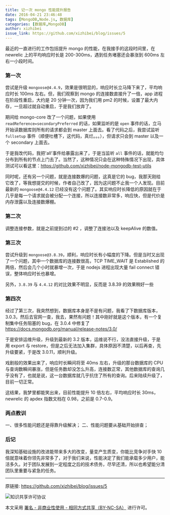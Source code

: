 ```yaml
---
title: 记一次 mongo 性能提升报告
date: 2016-04-21 23:46:48
tags: [MongoDB,Node.js, 数据库]
categories: [数据库,MongoDB]
author: xizhibei
issue_link: https://github.com/xizhibei/blog/issues/5
---
```

最近的一直进行的工作包括提升 mongo 的性能，在我接手的这段时间里，在 newrelic 上的平均响应时长是 200-300ms，遇到任务堵塞还会暴涨到 600ms 左右一小段时间。
### 第一次

尝试是升级 `mongoose@4.4.9`，效果是很明显的，响应时长立马降下来了，平均响应时长 100ms 左右。但，我们观察到 mongo 的连接数直接升了一倍，app 进程在阶段性重启，大约是 20 分钟一次，因为我们用 pm2 的时候，设置了最大内存，一旦超过就自动重启，于是我们放弃了。

期间给 mongo-core 改了一个问题，如果使用 `readReference=secondaryPreferred` 的话，如果监听的是 `open` 事件的话，立马开始读数据库则所有的请求都会到 master 上面去。看了代码之后，我尝试监听 `fullsetup` 事件（顺便吐槽下，这代码，真烂。。。），但请求只会到 master 以及一个 secondary 上面去。

于是我改代码，我把'all'事件给暴露出来了，于是当监听 `all` 事件的话，就能均匀分布到所有的节点上门去了。当然了，这种情况只会在这种特殊情况下出现，具体测试可以看这里：https://github.com/xizhibei/node-mongodb-test-utils

同时呢，还有另一个问题，就是连接数爆的问题，这真是它的 bug，我那天刚给它改了，等我想提交的时候，作者自己改了，因为这问题不止我一个人发现。目前最新的 `mongoose@4.4.12` 已经没有这个问题了。其实响应时长降低的原因就在于几乎是每一个请求就会被分配一个连接，所以连接数非常多，响应快，但是代价是内存泄露以及连接数爆棚。
### 第二次

调整连接参数，就是之前提到过的 #2 ，调整了连接池以及 keepAlive 的数值。
### 第三次

尝试升级到 `mongoose@3.8.39`，顺利，响应时长有小幅度的下降。但是当时又出现了一个问题，其中一个数据库的连接数很高，TCP TIME_WAIT 是 Established 的两倍，然后会几个小时就暴增一次，于是 nodejs 进程出现大量 fail connect 错误，整体响应时长也暴增。

另外，`3.8.39` 与 `4.4.12` 的对比效果不明显，反而是 3.8.39 的效果稍好一些
### 第四次

经过了第三次，我突然想到，数据库本身是不是有问题，我看了下数据库版本，3.0.3，然后去官网一查，我去，果然有问题！其中刚好就是这个版本，有一个复制集中任务阻塞的 bug，在 3.0.4 中修复了 https://docs.mongodb.org/manual/release-notes/3.0/

于是安排运维升级，升级到最新的 3.2 版本，运维说不行，没法直接升级，于是用 export 与 restore，但是之后无法加入集群，具体原因不清楚，以后再查，先升级要紧，于是改 3.0.11，顺利升级。

戏剧般的效果出来了，响应时长瞬间将至 40ms 左右，升级的那台数据库的 CPU 与查询数瞬间暴涨，但是任务数却没怎么升高，连接数正常，其他数据库的查询几乎没有了，也就是说，这一台数据库就几乎抗住了所有的查询。后来陆续升级了，目前一切正常。

这结果，我梦里都能笑出来，目前性能提升 10 倍左右，平均响应时长 30ms，newrelic 的 apdex 指数文档在 0.98，之前是 0.7-0.9。
### 两点教训

一、很多性能问题还是得靠升级解决；
二、性能问题要从基础开始排查；
### 后记

我深知基础设施的改进能带来多大的改变，量变产生质变，你能比竞争对手快 10 倍就意味着你领先非常多了，对于我们来说，性能决定了我们能承载多少用户，能活多久。对于团队发展到一定程度之后的技术债务，尽早还清，所以也希望能分清团队里重要与紧急的任务。


***
原链接: https://github.com/xizhibei/blog/issues/5

![知识共享许可协议](https://i.creativecommons.org/l/by-nc-sa/4.0/88x31.png "署名 - 非商业性使用 - 相同方式共享（BY-NC-SA）")

本文采用 [署名 - 非商业性使用 - 相同方式共享（BY-NC-SA）](https://creativecommons.org/licenses/by-nc-sa/4.0/deed.zh) 进行许可。
